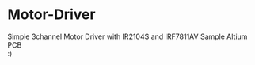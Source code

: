 # Motor-Driver
Simple 3channel Motor Driver with IR2104S and IRF7811AV Sample Altium PCB            
<Please chek Branch Master>  :)
